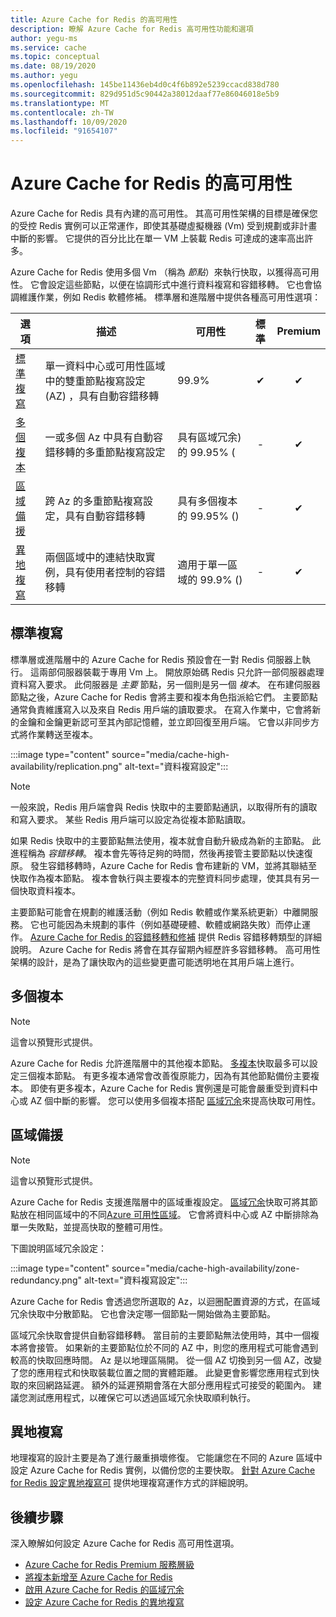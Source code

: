 ```yaml
---
title: Azure Cache for Redis 的高可用性
description: 瞭解 Azure Cache for Redis 高可用性功能和選項
author: yegu-ms
ms.service: cache
ms.topic: conceptual
ms.date: 08/19/2020
ms.author: yegu
ms.openlocfilehash: 145be11436eb4d0c4f6b892e5239ccacd838d780
ms.sourcegitcommit: 829d951d5c90442a38012daaf77e86046018e5b9
ms.translationtype: MT
ms.contentlocale: zh-TW
ms.lasthandoff: 10/09/2020
ms.locfileid: "91654107"
---
```

# <a name="high-availability-for-azure-cache-for-redis"></a>Azure Cache for Redis 的高可用性

Azure Cache for Redis 具有內建的高可用性。 其高可用性架構的目標是確保您的受控 Redis 實例可以正常運作，即使其基礎虛擬機器 (Vm) 受到規劃或非計畫中斷的影響。 它提供的百分比比在單一 VM 上裝載 Redis 可達成的速率高出許多。

Azure Cache for Redis 使用多個 Vm （稱為 *節點*）來執行快取，以獲得高可用性。 它會設定這些節點，以便在協調形式中進行資料複寫和容錯移轉。 它也會協調維護作業，例如 Redis 軟體修補。 標準層和進階層中提供各種高可用性選項：

| 選項 | 描述 | 可用性 | 標準 | Premium |
| ------------------- | ------- | ------- | :------: | :---: |
| [標準複寫](#standard-replication)| 單一資料中心或可用性區域中的雙重節點複寫設定 (AZ) ，具有自動容錯移轉 | 99.9% |✔|✔|
| [多個複本](#multiple-replicas) | 一或多個 Az 中具有自動容錯移轉的多重節點複寫設定 | 具有區域冗余) 的 99.95% ( |-|✔|
| [區域備援](#zone-redundancy) | 跨 Az 的多重節點複寫設定，具有自動容錯移轉 | 具有多個複本的 99.95% ()  |-|✔|
| [異地複寫](#geo-replication) | 兩個區域中的連結快取實例，具有使用者控制的容錯移轉 | 適用于單一區域的 99.9% ()  |-|✔|

## <a name="standard-replication"></a>標準複寫

標準層或進階層中的 Azure Cache for Redis 預設會在一對 Redis 伺服器上執行。 這兩部伺服器裝載于專用 Vm 上。 開放原始碼 Redis 只允許一部伺服器處理資料寫入要求。 此伺服器是 *主要* 節點，另一個則是另一個 *複本*。 在布建伺服器節點之後，Azure Cache for Redis 會將主要和複本角色指派給它們。 主要節點通常負責維護寫入以及來自 Redis 用戶端的讀取要求。 在寫入作業中，它會將新的金鑰和金鑰更新認可至其內部記憶體，並立即回復至用戶端。 它會以非同步方式將作業轉送至複本。

:::image type="content" source="media/cache-high-availability/replication.png" alt-text="資料複寫設定":::
   
>[!NOTE]
>一般來說，Redis 用戶端會與 Redis 快取中的主要節點通訊，以取得所有的讀取和寫入要求。 某些 Redis 用戶端可以設定為從複本節點讀取。
>
>

如果 Redis 快取中的主要節點無法使用，複本就會自動升級成為新的主節點。 此進程稱為 *容錯移轉*。 複本會先等待足夠的時間，然後再接管主要節點以快速復原。 發生容錯移轉時，Azure Cache for Redis 會布建新的 VM，並將其聯結至快取作為複本節點。 複本會執行與主要複本的完整資料同步處理，使其具有另一個快取資料複本。

主要節點可能會在規劃的維護活動（例如 Redis 軟體或作業系統更新）中離開服務。 它也可能因為未規劃的事件（例如基礎硬體、軟體或網路失敗）而停止運作。 [Azure Cache for Redis 的容錯移轉和修補](cache-failover.md) 提供 Redis 容錯移轉類型的詳細說明。 Azure Cache for Redis 將會在其存留期內經歷許多容錯移轉。 高可用性架構的設計，是為了讓快取內的這些變更盡可能透明地在其用戶端上進行。

## <a name="multiple-replicas"></a>多個複本

>[!NOTE]
>這會以預覽形式提供。
>
>

Azure Cache for Redis 允許進階層中的其他複本節點。 [多複本](cache-how-to-multi-replicas.md)快取最多可以設定三個複本節點。 有更多複本通常會改善復原能力，因為有其他節點備份主要複本。 即使有更多複本，Azure Cache for Redis 實例還是可能會嚴重受到資料中心或 AZ 個中斷的影響。 您可以使用多個複本搭配 [區域冗余](#zone-redundancy)來提高快取可用性。

## <a name="zone-redundancy"></a>區域備援

>[!NOTE]
>這會以預覽形式提供。
>
>

Azure Cache for Redis 支援進階層中的區域重複設定。 [區域冗余](cache-how-to-zone-redundancy.md)快取可將其節點放在相同區域中的不同[Azure 可用性區域](https://docs.microsoft.com/azure/availability-zones/az-overview)。 它會將資料中心或 AZ 中斷排除為單一失敗點，並提高快取的整體可用性。

下圖說明區域冗余設定：

:::image type="content" source="media/cache-high-availability/zone-redundancy.png" alt-text="資料複寫設定":::
   
Azure Cache for Redis 會透過您所選取的 Az，以迴圈配置資源的方式，在區域冗余快取中分散節點。 它也會決定哪一個節點一開始做為主要節點。

區域冗余快取會提供自動容錯移轉。 當目前的主要節點無法使用時，其中一個複本將會接管。 如果新的主要節點位於不同的 AZ 中，則您的應用程式可能會遇到較高的快取回應時間。 Az 是以地理區隔開。 從一個 AZ 切換到另一個 AZ，改變了您的應用程式和快取裝載位置之間的實體距離。 此變更會影響您應用程式到快取的來回網路延遲。 額外的延遲預期會落在大部分應用程式可接受的範圍內。 建議您測試應用程式，以確保它可以透過區域冗余快取順利執行。

## <a name="geo-replication"></a>異地複寫

地理複寫的設計主要是為了進行嚴重損壞修復。 它能讓您在不同的 Azure 區域中設定 Azure Cache for Redis 實例，以備份您的主要快取。 [針對 Azure Cache for Redis 設定異地複寫可](cache-how-to-geo-replication.md) 提供地理複寫運作方式的詳細說明。

## <a name="next-steps"></a>後續步驟

深入瞭解如何設定 Azure Cache for Redis 高可用性選項。

* [Azure Cache for Redis Premium 服務層級](cache-overview.md#service-tiers)
* [將複本新增至 Azure Cache for Redis](cache-how-to-multi-replicas.md)
* [啟用 Azure Cache for Redis 的區域冗余](cache-how-to-zone-redundancy.md)
* [設定 Azure Cache for Redis 的異地複寫](cache-how-to-geo-replication.md)
